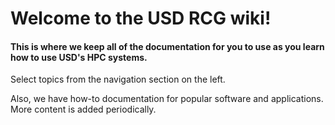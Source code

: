 # Welcome to the USD RCG wiki!

#### This is where we keep all of the documentation for you to use as you learn how to use USD's HPC systems.

Select topics from the navigation section on the left.

Also, we have how-to documentation for popular software and applications. More content is added periodically.

